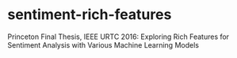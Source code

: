 # sentiment-rich-features
Princeton Final Thesis, IEEE URTC 2016: Exploring Rich Features for Sentiment Analysis with Various Machine Learning Models
